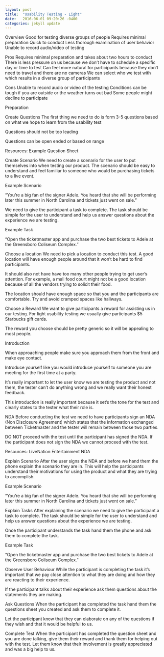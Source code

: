 ```yaml
---
layout: post
title:  "Usability Testing - Light"
date:   2016-06-01 09:20:26 -0400
categories: jekyll update
---
```

Overview
Good for testing diverse groups of people
Requires minimal preparation
Quick to conduct
Less thorough examination of user behavior
Unable to record audio/video of testing

Pros
Requires minimal preparation and takes about two hours to conduct
There is less pressure on us because we don’t have to schedule a specific day or time to test
Can feel more natural for participants because they don’t need to travel and there are no cameras
We can select who we test with which results in a diverse group of participants

Cons
Unable to record audio or video of the testing
Conditions can be tough if you are outside or the weather turns out bad
Some people might decline to participate



Preparation

Create Questions
The first thing we need to do is form 3-5 questions based on what we hope to learn from the usability test

Questions should not be too leading

Questions can be open ended or based on range

Resources: Example Question Sheet

Create Scenario
We need to create a scenario for the user to put themselves into when testing our product. The scenario should be easy to understand and feel familiar to someone who would be purchasing tickets to a live event.

Example Scenario

“You’re a big fan of the signer Adele. You heard that she will be performing later this summer in North Carolina and tickets just went on sale.”

We need to give the participant a task to complete. The task should be simple for the user to understand and help us answer questions about the experience we are testing.

Example Task

“Open the ticketmaster app and purchase the two best tickets to Adele at the Greensboro Coliseum Complex.”

Choose a location
We need to pick a location to conduct this test. A good location will have enough people around that it won’t be hard to find participants.

It should also not have have too many other people trying to get user’s attention. For example, a mall food court might not be a good location because of all the vendors trying to solicit their food.

The location should have enough space so that you and the participants are comfortable. Try and avoid cramped spaces like hallways.  

Choose a Reward
We want to give participants a reward for assisting us in our testing. For light usability testing we usually give participants $5 Starbucks gift cards.

The reward you choose should be pretty generic so it will be appealing to most people.



Introduction

When approaching people make sure you approach them from the front and make eye contact.

Introduce yourself like you would introduce yourself to someone you are meeting for the first time at a party.

It’s really important to let the user know we are testing the product and not them, the tester can’t do anything wrong and we really want their honest feedback.

This introduction is really important because it set’s the tone for the test and clearly states to the tester what their role is.


NDA
Before conducting the test we need to have participants sign an NDA (Non Disclosure Agreement) which states that the information exchanged between Ticketmaster and the tester will remain between those two parties.

DO NOT proceed with the test until the participant has signed the NDA. If the participant does not sign the NDA we cannot proceed with the test.

Resources: LiveNation Entertainment NDA

Explain Scenario
After the user signs the NDA and before we hand them the phone explain the scenario they are in. This will help the participants understand their motivations for using the product and what they are trying to accomplish.

Example Scenario

“You’re a big fan of the signer Adele. You heard that she will be performing later this summer in North Carolina and tickets just went on sale.”

Explain Tasks
After explaining the scenario we need to give the participant a task to complete. The task should be simple for the user to understand and help us answer questions about the experience we are testing.

Once the participant understands the task hand them the phone and ask them to complete the task.

Example Task

“Open the ticketmaster app and purchase the two best tickets to Adele at the Greensboro Coliseum Complex.”

Observe User Behaviour
While the participant is completing the task it’s important that we pay close attention to what they are doing and how they are reacting to their experience.  

If the participant talks about their experience ask them questions about the statements they are making.




Ask Questions
When the participant has completed the task hand them the questions sheet you created and ask them to complete it.

Let the participant know that they can elaborate on any of the questions if they wish and that it would be helpful to us.

Complete Test
When the participant has completed the question sheet and you are done talking, give them their reward and thank them for helping out with the test. Let them know that their involvement is greatly appreciated and was a big help to us.
